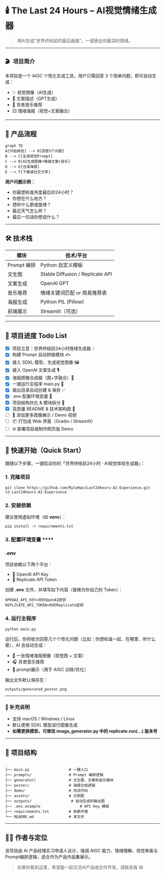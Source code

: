 # 🕯️ The Last 24 Hours – AI视觉情绪生成器

> 用AI生成“世界终结前的最后画面”，一键表达你最深的情绪。

---

## `🎬 项目简介`


本项目是一个 AIGC 个性化生成工具，用户只需回答 3 个简单问题，即可自动生成：

- ✨ 视觉图像（AI生成）
- 📝 文案描述（GPT生成）
- 🎵 背景音乐推荐
- 🎞️ 情绪海报（视觉+文案融合）
  
---

## 🧩 产品流程

```mermaid
graph TD
A[开始体验] --> B[回答5个问题]
B --> C[生成视觉Prompt]
C --> D[AI生成图像+情绪文案+音乐]
D --> E[合成海报]
E --> F[下载或社交分享]
```

**用户问题示例：**

* 你最想和谁共度最后的24小时？
* 你想在什么地方？
* 想听什么歌或旋律？
* 最近天气怎么样？
* 最后一句话你想说什么？

---

## **🛠️ 技术栈**

|  **模块**    |  **技术/平台**                    |
| --------------- | ------------------------------------ |
|  Prompt 编排  |  Python 自定义模板                 |
|  文生图       |  Stable Diffusion / Replicate API  |
|  文案生成     |  OpenAI GPT                        |
|  音乐推荐     |  情绪关键词匹配 or 简易推荐表      |
|  海报生成     |  Python PIL (Pillow)               |
|  前端展示     |  Streamlit（可选）                 |

---

## 📅 项目进度 Todo List

- [x] 项目立意：世界终结前24小时情绪生成器 💡
- [x] 构建 Prompt 自动拼接模块 ✍️
- [x] 接入 SDXL 模型，生成视觉图像 🖼️
- [x] 接入 OpenAI 文案生成 🎙️
- [x] 海报图像合成器（图+字融合）🎨
- [x] 一键运行主程序 main.py 🚀
- [x] 输出目录自动创建 & 保存 ✅
- [x] .env 配置环境变量 🧪
- [x] 项目结构优化 & 模块拆分 🧱
- [x] 高质量 README & 技术架构图 📘
- [ ] 📸 添加更多图像展示 / Demo 视频
- [ ] 📦 打包成 Web 界面（Gradio / Streamlit）
- [ ] 🌐 部署项目或制作网页版 Demo

---

## **🚀 快速开始（Quick Start）**

跟随以下步骤，一键启动你的「世界终结前24小时 · AI视觉体验生成器」：

### **1. 克隆项目**

```
git clone https://github.com/RyleHan/Last24hours-AI-Experience.git
cd Last24hours-AI-Experience
```

### **2. 安装依赖**

建议使用虚拟环境（如 **venv**）：

```
pip install -r requirements.txt
```

### **3. 配置环境变量** ****

### **.env**

项目依赖以下两个平台：

* 🔑 OpenAI API Key
* 🔑 Replicate API Token

创建 **.env** 文件，并填写如下内容（替换为你自己的 Token）：

```
OPENAI_API_KEY=你的OpenAI密钥
REPLICATE_API_TOKEN=你的Replicate密钥
```

### **4. 运行主程序**

```
python main.py
```

运行后，你将依次回答几个个性化问题（比如：你想和谁一起、在哪里、听什么歌），AI 会自动生成：

* 🎨 一张情绪海报图像（视觉图 + 文案）
* 🎧 背景音乐推荐
* 💬 prompt展示（用于 AIGC 训练/优化）

输出文件默认保存在：

```
outputs/generated_poster.png
```

---

### **📌 补充说明**

* 支持 macOS / Windows / Linux
* 默认使用 SDXL 模型进行图像生成
* **如需更换模型，可修改 **image\_generator.py** 中的 **replicate.run(...)** 版本号**

---

## **📌 项目结构**

```
.
├── main.py                  # 一键入口
├── prompts/                 # Prompt 编排逻辑
├── generator/               # 文生图、文案和音乐模块
├── poster/                  # 海报合成逻辑
├── demo/                    # 测试代码
├── assets/                  # 示例图
├── outputs/                  # 自动生成的输出图
├── .env.example                  # API Key 模板
├── requirements.txt         # 依赖环境
└── README.md                # 本文件
```

---

## **👨‍💻 作者与定位**

该项目由 AI 产品经理实习申请人设计，强调 AIGC 能力、情绪理解、视觉审美与Prompt编排逻辑，适合作为产品作品集展示。

> 如果你看到这里，希望能一起交流AI产品或合作开发，请联系我 😄

